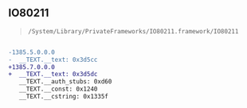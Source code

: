 ## IO80211

> `/System/Library/PrivateFrameworks/IO80211.framework/IO80211`

```diff

-1385.5.0.0.0
-  __TEXT.__text: 0x3d5cc
+1385.7.0.0.0
+  __TEXT.__text: 0x3d5dc
   __TEXT.__auth_stubs: 0xd60
   __TEXT.__const: 0x1240
   __TEXT.__cstring: 0x1335f

```
